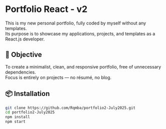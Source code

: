 # Portfolio React - v2

This is my new personal portfolio, fully coded by myself without any templates.  
Its purpose is to showcase my applications, projects, and templates as a React.js developer.

## 🎯 Objective

To create a minimalist, clean, and responsive portfolio, free of unnecessary dependencies.  
Focus is entirely on projects — no résumé, no blog.

## 📦 Installation

```bash
git clone https://github.com/Rqmba/portfolio2-July2025.git
cd portfolio2-July2025
npm install
npm start
